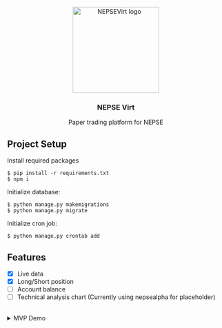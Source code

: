 <p align="center">
    <img src="https://github.com/iamaakashbasnet/nepse-virt/assets/136826895/e0de5eb8-4eba-4b5f-839d-75d9c490c1a8" alt="NEPSEVirt logo" width="200" />
</p>
<h3 align="center">NEPSE Virt</h3>
<p align="center">Paper trading platform for NEPSE</p>

## Project Setup

Install required packages

```
$ pip install -r requirements.txt
$ npm i
```

Initialize database:

```
$ python manage.py makemigrations
$ python manage.py migrate
```

Initialize cron job:
```
$ python manage.py crontab add
```

## Features
- [x] Live data
- [x] Long/Short position
- [ ] Account balance
- [ ] Technical analysis chart (Currently using nepsealpha for placeholder)

<br />

<details>
    <summary>MVP Demo</summary>
    <br>
    <p align="center">
        <img src="https://github.com/iamaakashbasnet/nepsevirt/assets/136826895/2952d50f-8d0d-4480-8d09-68db05224890" alt="NEPSEVirt demo" width="100%" />
    </p>
</details>
